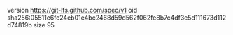 version https://git-lfs.github.com/spec/v1
oid sha256:05511e6fc24eb01e4bc2468d59d562f062fe8b7c4df3e5d111673d112d74819b
size 95

